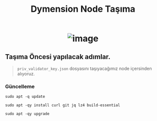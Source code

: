 <h1 align="center"> Dymension Node Taşıma
 <br/> <br>
 
![image](https://www.fotech.com.tr/fotech/dosyalar/kcfinder/images/image%2815%29.png)

## Taşıma Öncesi yapılacak adımlar.

> `priv_validator_key.json` dosyasını taşıyacağımız node içersinden alıyoruz.

> 

### Güncelleme

```
sudo apt -q update
```
```
sudo apt -qy install curl git jq lz4 build-essential
```
```
sudo apt -qy upgrade
```
